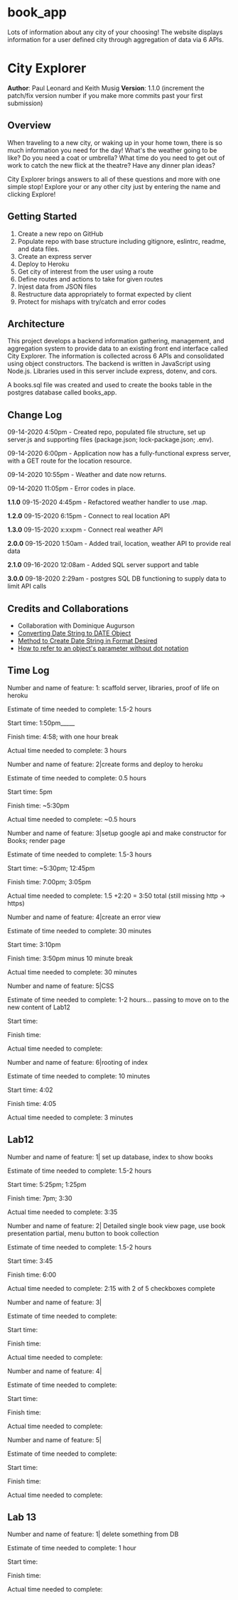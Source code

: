 # book_app
Lots of information about any city of your choosing!  The website displays information for a user defined city through aggregation of data via 6 APIs.


# City Explorer

**Author**: Paul Leonard and Keith Musig
**Version**: 1.1.0 (increment the patch/fix version number if you make more commits past your first submission)

## Overview
When traveling to a new city, or waking up in your home town, there is so much information you need for the day!  What's the weather going to be like?  Do you need a coat or umbrella?  What time do you need to get out of work to catch the new flick at the theatre?  Have any dinner plan ideas?

City Explorer brings answers to all of these questions and more with one simple stop!  Explore your or any other city just by entering the name and clicking Explore!

## Getting Started
1. Create a new repo on GitHub
1. Populate repo with base structure including gitignore, eslintrc, readme, and data files.
1. Create an express server
1. Deploy to Heroku
1. Get city of interest from the user using a route
1. Define routes and actions to take for given routes
1. Injest data from JSON files
1. Restructure data appropriately to format expected by client
1. Protect for mishaps with try/catch and error codes


## Architecture
This project develops a backend information gathering, management, and aggregation system to provide data to an existing front end interface called City Explorer.  The information is collected across 6 APIs and consolidated using object constructors.  The backend is written in JavaScript using Node.js.  Libraries used in this server include express, dotenv, and cors.

A books.sql file was created and used to create the books table in the postgres database called books_app.


## Change Log
09-14-2020 4:50pm - Created repo, populated file structure, set up server.js and supporting files (package.json; lock-package.json; .env).

09-14-2020 6:00pm - Application now has a fully-functional express server, with a GET route for the location resource.

09-14-2020 10:55pm - Weather and date now returns.

09-14-2020 11:05pm - Error codes in place.

**1.1.0** 09-15-2020 4:45pm - Refactored weather handler to use .map.

**1.2.0** 09-15-2020 6:15pm - Connect to real location API

**1.3.0**  09-15-2020 x:xxpm - Connect real weather API

**2.0.0**  09-15-2020 1:50am - Added trail, location, weather API to provide real data

**2.1.0**  09-16-2020 12:08am - Added SQL server support and table

**3.0.0**  09-18-2020 2:29am - postgres SQL DB functioning to supply data to limit API calls


## Credits and Collaborations
- Collaboration with Dominique Augurson
- [Converting Date String to DATE Object](https://stackoverflow.com/questions/5619202/converting-a-string-to-a-date-in-javascript/5619263)
- [Method to Create Date String in Format Desired](https://developer.mozilla.org/en-US/docs/Web/JavaScript/Reference/Global_Objects/Date/toDateString)
- [How to refer to an object's parameter without dot notation](https://developer.mozilla.org/en-US/docs/Web/JavaScript/Guide/Working_with_Objects)


## Time Log





Number and name of feature: 1: scaffold server, libraries, proof of life on heroku

Estimate of time needed to complete: 1.5-2 hours

Start time: 1:50pm_____

Finish time: 4:58; with one hour break

Actual time needed to complete: 3 hours






Number and name of feature: 2|create forms and deploy to heroku

Estimate of time needed to complete: 0.5 hours 

Start time: 5pm

Finish time: ~5:30pm

Actual time needed to complete: ~0.5 hours






Number and name of feature: 3|setup google api and make constructor for Books; render page

Estimate of time needed to complete: 1.5-3 hours

Start time: ~5:30pm; 12:45pm

Finish time: 7:00pm; 3:05pm

Actual time needed to complete: 1.5 +2:20 = 3:50 total (still missing http -> https)


Number and name of feature: 4|create an error view

Estimate of time needed to complete: 30 minutes

Start time: 3:10pm

Finish time: 3:50pm minus 10 minute break

Actual time needed to complete: 30 minutes


Number and name of feature: 5|CSS

Estimate of time needed to complete: 1-2 hours... passing to move on to the new content of Lab12

Start time: 

Finish time: 

Actual time needed to complete: 


Number and name of feature: 6|rooting of index

Estimate of time needed to complete: 10 minutes

Start time: 4:02

Finish time: 4:05

Actual time needed to complete: 3 minutes


## Lab12 ##
Number and name of feature: 1| set up database, index to show books

Estimate of time needed to complete: 1.5-2 hours

Start time: 5:25pm; 1:25pm

Finish time: 7pm; 3:30

Actual time needed to complete: 3:35


Number and name of feature: 2| Detailed single book view page, use book presentation partial, menu button to book collection

Estimate of time needed to complete: 1.5-2 hours

Start time: 3:45

Finish time: 6:00 

Actual time needed to complete: 2:15 with 2 of 5 checkboxes complete


Number and name of feature: 3| 

Estimate of time needed to complete: 

Start time: 

Finish time: 

Actual time needed to complete: 

Number and name of feature: 4| 

Estimate of time needed to complete: 

Start time: 

Finish time: 

Actual time needed to complete: 

Number and name of feature: 5| 

Estimate of time needed to complete: 

Start time: 

Finish time: 

Actual time needed to complete: 



## Lab 13 ##


Number and name of feature: 1| delete something from DB

Estimate of time needed to complete: 1 hour

Start time: 

Finish time: 

Actual time needed to complete: 